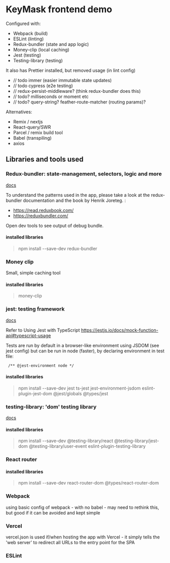 #  KeyMask frontend demo

Configured with:
- Webpack (build)
- ESLint (linting)
- Redux-bundler (state and app logic)
- Money-clip (local caching)
- Jest (testing)
- Testing-library (testing)

It also has Prettier installed, but removed usage (in lint config)

- // todo immer (easier immutable state updates)
- // todo cypress (e2e testing)
- // redux-persist-middleware? (think redux-bundler does this)
- // todo? milliseconds or moment etc
- // todo? query-string? feather-route-matcher (routing params)?

Alternatives:

- Remix / nextjs
- React-query/SWR
- Parcel / remix build tool
- Babel (transpiling)
- axios


## Libraries and tools used

### Redux-bundler: state-management, selectors, logic and more 
[docs](https://reduxbundler.com/)

To understand the patterns used in the app, please take a look at the redux-bundler documentation and the book by Henrik Joreteg. :
- https://read.reduxbook.com/
- https://reduxbundler.com/


Open dev tools to see output of debug bundle.

#### installed libraries

> npm install --save-dev redux-bundler 

### Money clip

Small, simple caching tool

#### installed libraries

> money-clip

### jest: testing framework 
[docs](https://jestjs.io/docs/getting-started)

Refer to Using Jest with TypeScript https://jestjs.io/docs/mock-function-api#typescript-usage

Tests are run by default in a browser-like environment using JSDOM (see jest config) but can be run in node (faster), by declaring environment in test file:

```
 /** @jest-environment node */
```


#### installed libraries

> npm install --save-dev jest ts-jest jest-environment-jsdom eslint-plugin-jest-dom @jest/globals @types/jest

### testing-library: 'dom' testing library 
[docs](https://testing-library.com/docs/)

#### installed libraries

> npm install --save-dev @testing-library/react @testing-library/jest-dom @testing-library/user-event eslint-plugin-testing-library



### React router

#### installed libraries

> npm install --save-dev react-router-dom @types/react-router-dom


### Webpack

using basic config of webpack - with no babel - may need to rethink this, but good if it can be avoided and kept simple

### Vercel

vercel.json is used if/when hosting the app with Vercel - it simply tells the 'web server' to redirect all URLs to the entry point for the SPA

### ESLint

